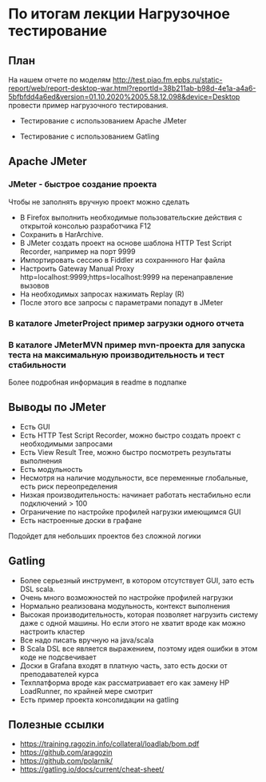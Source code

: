 # По итогам лекции Нагрузочное тестирование

## План 

На нашем отчете по моделям http://test.piao.fm.epbs.ru/static-report/web/report-desktop-war.html?reportId=38b211ab-b98d-4e1a-a4a6-5bfbfdd4a6ed&version=01.10.2020%2005.58.12.098&device=Desktop провести пример нагрузочного тестирования.

* Тестирование с использованием Apache JMeter

* Тестирование с использованием Gatling

## Apache JMeter

### JMeter - быстрое создание проекта 
Чтобы не заполнять вручную проект можно сделать
* В Firefox выполнить необходимые пользовательские действия с открытой консолью разработчика F12
* Сохранить в HarArchive.
* В JMeter создать проект на основе шаблона HTTP Test Script Recorder, например на порт 9999
* Импортировать сессию в Fiddler из сохраннного Har файла
* Настроить Gateway Manual Proxy http=localhost:9999;https=localhost:9999 на перенаправление вызовов
* На необходимых запросах нажимать Replay (R)
* После этого все запросы с параметрами попадут в JMeter

### В каталоге JmeterProject пример загрузки одного отчета

### В каталоге JMeterMVN пример mvn-проекта для запуска теста на максимальную производительность и тест стабильности
Более подробная информация в readme в подпапке

## Выводы по JMeter

* Есть GUI
* Есть HTTP Test Script Recorder, можно быстро создать проект с необходимыми запросами
* Есть View Result Tree, можно быстро посмотреть результаты выполнения
* Есть модульность
* Несмотря на наличие модульности, все переменные глобальные, есть риск переопределения
* Низкая производительность: начинает работать нестабильно если подключений > 100
* Ограничение по настройке профилей нагрузки имеющимся GUI
* Есть настроенные доски в графане

Подойдет для небольших проектов без сложной логики

## Gatling

* Более серьезный инструмент, в котором отсутствует GUI, зато есть DSL scala.
* Очень много возможностей по настройке профилей нагрузки
* Нормально реализована модульность, контекст выполнения
* Высокая производительность, которая позволяет нагрузить систему даже с одной машины. Но если этого не хватит вроде как можно настроить кластер
* Все надо писать вручную на java/scala
* В Scala DSL все является выражением, поэтому идея ошибки в этом коде не подсвечивает
* Доски в Grafana входят в платную часть, зато есть доски от преподавателей курса
* Техплатформа вроде как рассматриавает его как замену HP LoadRunner, по крайней мере смотрит
* Есть пример проекта консолидации на gatling

## Полезные ссылки

* https://training.ragozin.info/collateral/loadlab/bom.pdf
* https://github.com/aragozin
* https://github.com/polarnik/
* https://gatling.io/docs/current/cheat-sheet/
